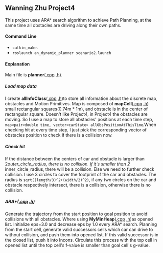 ## Wanning Zhu Project4
This project uses ARA* search algorithm to achieve Path Planning, at the same time all obstacles are driving along their own paths.
#### Command Line
- `catkin_make`.
- `roslaunch an_dynamic_planner scenario2.launch`

#### Explanation
Main file is **planner**([.cpp](https://gitlab.com/RubyZhu/student1706133/blob/master/Project4/an_dynamic_planner/src/planner.cpp) [.h](https://gitlab.com/RubyZhu/student1706133/blob/master/Project4/an_dynamic_planner/include/an_dynamic_planner/planner.h)).
##### Load map data
I create **allInfoClass**([.cpp](https://gitlab.com/RubyZhu/student1706133/blob/master/Project4/an_dynamic_planner/src/allInfoClass.cpp) [.h](https://gitlab.com/RubyZhu/student1706133/blob/master/Project4/an_dynamic_planner/include/an_dynamic_planner/allInfoClass.h))to store all information about the discrete map, obstacles and Motion Primitives. Map is composed of **mapCell**([.cpp](https://gitlab.com/RubyZhu/student1706133/blob/master/Project4/an_dynamic_planner/src/mapCell.cpp) [.h](https://gitlab.com/RubyZhu/student1706133/blob/master/Project4/an_dynamic_planner/include/an_dynamic_planner/mapCell.h)) small rectangular squares(0.74m * 1m), and obstacle is in the center of rectangular square.
Doesn't like Project4, in Project4 the obstacles are moving. So I use a map to store all obstacles' positions at each time step, `map<pair<double time, vector<carState> allObsPositionAtThisTime`.When checking hit at every time step, I just pick the corresponding vector of obstacles position to check if there is a collision now.
##### Check hit
If the distance between the centers of car and obstacle is larger than 2*outer_circle_radius, there is no collision. If it's smaller than 2* inner_circle_radius, there will be a collision. Else we need to further check collision. I use 3 circles to cover the footprint of the car and obstacles. The radius is `sqrt((length/3)^2+(width/2)^2)`, if any two circles on the car and obstacle respectively intersect, there is a collision, otherwise there is no collision.
##### ARA*([.cpp](https://gitlab.com/RubyZhu/student1706133/blob/master/Project4/an_dynamic_planner/src/pathPlanner.cpp) [.h](https://gitlab.com/RubyZhu/student1706133/blob/master/Project4/an_dynamic_planner/include/an_dynamic_planner/pathPlanner.h))
Generate the trajectory from the start position to goal position to avoid collisions with all obstacles. Where using **MyMinHeap**([.cpp](https://gitlab.com/RubyZhu/student1706133/blob/master/Project4/an_dynamic_planner/src/minHeap.cpp) [.h](https://gitlab.com/RubyZhu/student1706133/blob/master/Project4/an_dynamic_planner/include/an_dynamic_planner/minHeap.h))as opened list. Initialize eps=3.0 and decrease eps by 1.0 every ARA* search. Planning from the start cell, generate valid successors cells which car can drive to without collision, and push them into opened list. If this valid successor is in the closed list, push it into Incons. Circulate this process with the top cell in opened list until the top cell's f-value is smaller than goal cell's g-value.